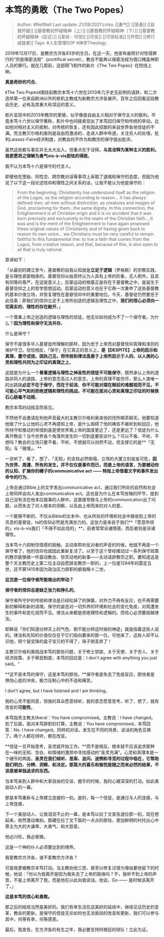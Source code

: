 # 本笃的勇敢（The Two Popes）

> Author: #NellNell 
Last update: *21/08/2021* 
Links: [[勇气]] [[至勇]] [[自我怀疑]] [[基督教的怀疑精神（上）]] [[基督教的怀疑精神（下）]] [[基督教的怀疑精神（后记）]] [[圣经 - 可信]] [[可信]] [[可信标准]] [[开悟]] [[修行成就者]]
Tags:  #人生管理SOP #神学Theology 

2019年12月17日，是教宗方济各83岁的生日。在这一天，他宣布废除针对性侵罪行的“宗座保密法规”（pontifical secret），教会不能再以保密法规为借口掩盖神职人员的罪行。就在几周前，这部网飞制作的新片《The Two Popes》在院线上映。

**真是奇妙的巧合**。

《The Two Popes》围绕前教宗本笃十六世在2013年几乎史无前例的请辞，和二次选举第一位来自欧洲以外的枢机主教成为新教宗方济各展开。百年之后回看这段教会历史，必有及其重大和深远的意义。

影片呈现中的2013年教宗的更替，似乎像是自由主义相对于保守主义的胜利。毕竟本笃十六世以保守著称，影片中也间接表现出了本笃回归保守和传统的举动，比如他对相对主义的抵制，对传统的恢复，还有因此招致的来自世界各地信徒的不满。而主教贝尔格利奥则是自由而激进的，走进人群中布道，关注穷人的处境，批判Laissez-Faire经济制度，对教会的不作为和教宗的保守提出批评。

虽然这些都与事实并无太大出入，但重点在于诠释。**与其诠释为某种主义的胜利，我更愿将之理解为勇气vis-à-vis胆怯的得胜**。

我不认为本笃十六是保守的代言人。

即便他在堕胎、同性恋、跨宗教对话等事项上采取了退缩和保守的态度，但因为他说了以下这一段论述信仰和理性之间关系的话，让我不能认为他是保守的：

> From the beginning, Christianity has understood itself as the religion of the Logos, as the religion according to reason... It has always defined men, all men without distinction, as creatures and images of God, proclaiming for them...the same dignity. In this connection, the Enlightenment is of Christian origin and it is no accident that it was born precisely and exclusively in the realm of the Christian faith....It was and is the merit of the Enlightenment to have again proposed these original values of Christianity and of having given back to reason its own voice... we Christians must be very careful to remain faithful to this fundamental line: to live a faith that comes from the Logos, from creative reason, and that, because of this, is also open to all that is truly rational.

意译如下：

「从最初的建立至今，基督教的自我认知就是**立足于逻辑**（罗格斯）的宗教实践，是与理性紧密相承的。基督信仰从始至终认为人具有上帝的形象，无人例外，且具有同等的尊严。在这层意义上，启蒙运动的根基正是存在于基督教之中，是诞生于基督信仰之上的哲学思想运动。启蒙运动的意义也在于它再一次重申了这些基督教的基本价值立场，并恢复理性在基督信仰中的重要地位。今天，基督徒仍然要忠于此信条：即我们的信仰立足于上帝所创造的逻辑及理性之中，**我们的信心必须向一切真实的、理性的存在敞开**。」

一个尊重上帝之创造的逻辑与理性的信徒，他无论如何成为不了一个保守者。为什么？**因为理性和保守无法共存**。

什么是保守？

保守不是很多华人基督徒所理解的那样，因为忠于上帝而对基督信仰真理和准则的保护守卫。恰恰相反，「保守」在它真正的意义上，**是【DESPITE】上帝的启示和真理，墨守成规，固执己见，将传统和律法高悬于上帝所启示于人的、以人类的心灵和理性共同为之印证的真理之上**。

这就是为什么一个**尊重逻辑与理性之神圣性的信徒不可能保守**。既然承认上帝的道路非同人的道路，上帝的意念高过人的意念，上帝的真理不能穷尽，那么人类唯一的出路就**必定不在于保守，而在于前进**。**你不可能对摆在眼前的难题视而不见，不可能心平气和的拒绝逻辑和理性的挑战，不可能在面对心灵和真理之印证的时候铁石心肠毫不动摇**。

教宗本笃的动摇显而易见。

不然他不会邀请批判他声音最大的主教贝尔格利奥来他的住所喝茶聊天。他要知道他做了什么让他的心灵不再感知上帝，是什么阻碍了他的祷告不被听到和回应，他所持守和推动的举措到底是使世界离上帝的国度更近了，还是更远了？信徒为什么离开教会？当今世界各个角落所发生的一切到底要告诉什么？可以不看、不听、不想吗？教会的立场只要不看、不听、不想就可以岿然不动，但支撑它的是**「无知」与「傲慢」。**

一旦听了、看了、想了，「无知」的支柱必然倒塌，立场的大厦立刻岌岌可危，**因为世界、周遭、所有的发生，并不仅仅是事件而已，而是上帝的语言，为要撼动你的认知、扩展你的幔子的communicative act —— 特指上帝借着文字和事件发出命令的行为**。

上帝会通过Bible上的文字发出communicative act，通过我们所处的自然和社会上帝同样会向人发出communicative act。这也是为什么在本笃怅悔的环节，提到自己没有活在他本应服事的人群中，这直接导致与上帝的communication出了问题，从而失去了对人根本的洞察、以及由上帝而来的对人的爱。

一个能够不断的、不仅从Bible的文本中、也从所处的环境和社会中接收到上帝的讯息的基督徒，ta的信仰必然是充满张力的。这张力是来自于我们**「愿意所信的」vis-à-vis我们「不得不如此信的」**。前者常常诉诸情感，而后者则是诉诸理性。

当本笃十六抑制住情感的抵触，主动来聆听反对者的声音的时候，他就不再是一个保守者了，他的信仰也就因此重新复活了。以至于这个曾经推动过一系列保守政策的教宗能够做一件震动教会、惊天动地的新事——主动请辞教宗之职。要知道这是整个天主教历史上第二位主动自愿辞去教宗一职的，上一位是1294年的雷定五世，还不算1415年因为政治压力辞职的额我略十二世。

**这岂是一位保守者所能做出的举动？**

**保守者的信仰总是缺乏张力和挣扎的**。

保守者所守护的传统和律法是已经松掉了的弹簧，对外力不再有反应，也不再需要新的解释和新的语境。保守的姿态对一切外界的环境和社会的变化免疫，对周遭发生的事件和变化视而不见。律法从来都是拒绝理性和逻辑的。而信心必须要超越律法。

耶稣说「你们知道分辨天上的气色，倒不能分辨这时候的神迹」就是指着这些人说的。律法和先知的价值仅仅在于它们指向要来的那一位，可他来了，这些人却不认识他，把个装宝珠的盒子宝贝的不得了，珠子倒丢弃了！

主教贝尔格利奥挑战本笃的那些问题，关于修士禁欲、关于天使、关于穷人、关于经济政策、关于移民制度，本笃的回应是：I don't agree with anything you just said。“

**这不是本笃的保守，这是本笃的胆怯。**保守者是失去了免疫反应，胆怯者是惧怕心底的冲突，极力压制心中的不适和痛苦。

I don't agree, but I have listened and I am thinking。

我的心灵不能同意，但我的耳朵愿意倾听，我的意念愿意思考。听了、想了，就有改变的**可能性**。

本笃指责主教太liberal：You have compromised。主教说：I have changed。到了后面，面对本笃辞职的打算，主教说：You have compromised。本笃回答：No. I have changed。同样的对话，发生在不同的场景，说话的角色互换了。两个人都在倾听，都在改变。

**信徒一旦开始思考，圣灵就开始工作。**而不是相反。根本就不应该追求那种在一味的无知、空白、和情绪的激昂中寻找感动的“圣灵充满”。心灵和真理本是一个硬币的两面。**圣灵在我们倾听、思索、追问、迷惘和寻觅的过程中临在，它帮助我们明白、分辨、洞察、和决定。那莫大的喜乐和愉悦是随之而来必然的结果，不该是被单独追求的东西。**

当本笃来到人群中和大家自由的交谈、握手的时候，我的心被深深的打动。如此美丽动人的一幕。

那是本笃重新与上帝建立连接的一刻。是的，每一个信徒，是通过与人的连接，与上帝连接。

下一个美丽动人、让我泪流不止的一幕，是本笃以拉丁文宣告退位那一刻。现在想起来，依然激动难抑。那藏在拉丁文下面的一点点的胆怯，更加鲜明的衬托出心中尊主为大的大谦卑、大勇气、和大慈爱。

他必兴旺，我必衰微。

这是一个神的仆人必须要达到的境界。

我爱教宗方济各，谁不爱教宗方济各？

可是我更被教宗本笃打动。当主教劝他三思、甚至以修复过错为理由要他留下的时候，他说：「你以为我离开是因为我失去了上帝的联络吗？不，我听不到上帝的声音，不是上帝离开了我，而是他在以此向我说话。他说，Go —— 是时候该离开了。」

**这是本笃的信心和勇敢。**

那之后的结局当然是美好的。我们有幸生活在这美好的延续中，继续见证历史的变革，教会的更新，是保守的信徒无论如何也无法抵挡的改变和更新，我们可以参与其中，何等有幸，何等感恩。

  

  

最后，我宣告，在方济各的有生之年，我必要支持阿根廷的球队！立此为证。